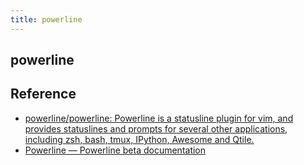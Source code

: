 ```yaml
---
title: powerline
---
```


## powerline


## Reference
* [powerline/powerline: Powerline is a statusline plugin for vim, and provides statuslines and prompts for several other applications, including zsh, bash, tmux, IPython, Awesome and Qtile.](https://github.com/powerline/powerline)
* [Powerline — Powerline beta documentation](https://powerline.readthedocs.io/en/latest/)
